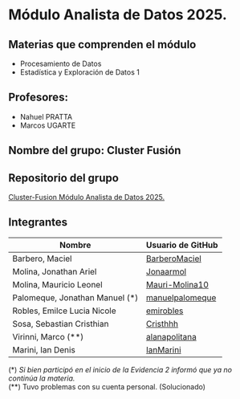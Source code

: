 # Módulo Analista de Datos 2025.

## Materias que comprenden el módulo

- Procesamiento de Datos  
- Estadística y Exploración de Datos 1

## Profesores:
-  Nahuel PRATTA
-  Marcos UGARTE

## Nombre del grupo: Cluster Fusión

## Repositorio del grupo  
[Cluster-Fusion Módulo Analista de Datos 2025.](https://github.com/ISPC-Cluster-Fusion/Modulo_Analista_de_Datos_2025.git)

## Integrantes

| Nombre                            | Usuario de GitHub                                       |
|-----------------------------------|----------------------------------------------------------|
| Barbero, Maciel                   | [BarberoMaciel](https://github.com/BarberoMaciel)       |
| Molina, Jonathan Ariel            | [Jonaarmol](https://github.com/Jonaarmol)               |
| Molina, Mauricio Leonel           | [Mauri-Molina10](https://github.com/Mauri-Molina10)     |
| Palomeque, Jonathan Manuel (*)    | [manuelpalomeque](https://github.com/manuelpalomeque)   |
| Robles, Emilce Lucia Nicole       | [emirobles](https://github.com/emirobles)               |
| Sosa, Sebastian Cristhian         | [Cristhhh](https://github.com/Cristhhh)                 |
| Virinni, Marco (**)               | [alanapolitana](https://github.com/alanapolitana)       |
| Marini, Ian Denis                 | [IanMarini](https://github.com/IanMarini)               |

(*) *Si bien participó en el inicio de la Evidencia 2 informó que ya no continúa la materia.*  
(**) Tuvo problemas con su cuenta personal. (Solucionado)

